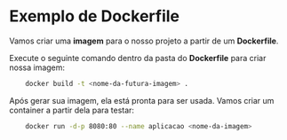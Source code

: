 # Exemplo de Dockerfile

Vamos criar uma **imagem** para o nosso projeto a partir de um **Dockerfile**.

Execute o seguinte comando dentro da pasta do **Dockerfile** para criar nossa imagem:
```sh
    docker build -t <nome-da-futura-imagem> .
```

Após gerar sua imagem, ela está pronta para ser usada. Vamos criar um container a partir dela para testar:
```sh
    docker run -d-p 8080:80 --name aplicacao <nome-da-imagem>
```